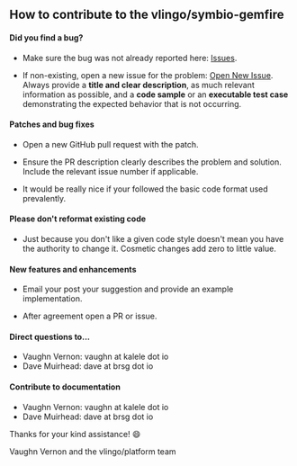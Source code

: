 ## How to contribute to the vlingo/symbio-gemfire

#### **Did you find a bug?**

* Make sure the bug was not already reported here: [Issues](https://github.com/vlingo/vlingo-symbio-gemfire/issues).

* If non-existing, open a new issue for the problem: [Open New Issue](https://github.com/vlingo/vlingo-symbio-gemfire/issues'new). Always provide a **title and clear description**, as much relevant information as possible, and a **code sample** or an **executable test case** demonstrating the expected behavior that is not occurring.

#### **Patches and bug fixes**

* Open a new GitHub pull request with the patch.

* Ensure the PR description clearly describes the problem and solution. Include the relevant issue number if applicable.

* It would be really nice if your followed the basic code format used prevalently.

#### **Please don't reformat existing code**

* Just because you don't like a given code style doesn't mean you have the authority to change it. Cosmetic changes add zero to little value.

#### **New features and enhancements**

* Email your post your suggestion and provide an example implementation.

* After agreement open a PR or issue.

#### **Direct questions to...**

* Vaughn Vernon: vaughn at kalele dot io
* Dave Muirhead: dave at brsg dot io

#### **Contribute to documentation**

* Vaughn Vernon: vaughn at kalele dot io
* Dave Muirhead: dave at brsg dot io

Thanks for your kind assistance! :smile:

Vaughn Vernon and the vlingo/platform team
